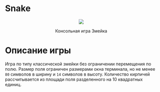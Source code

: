 # Snake
<p align="center">
<img src="https://i.ibb.co/wg2pXYs/2023-07-19-17-26-55.png">
<p align="center">
Консольная игра Змейка

# Описание игры

Игра по типу классической змейки без ограничении перемещения по полю. Размер поля ограничен размерами окна терминала, но не менее `80` символов в ширину и `14` символов в высоту. Количество кирпичей рассчитывается из площади поля разделенного на 10 квадратных единиц.
